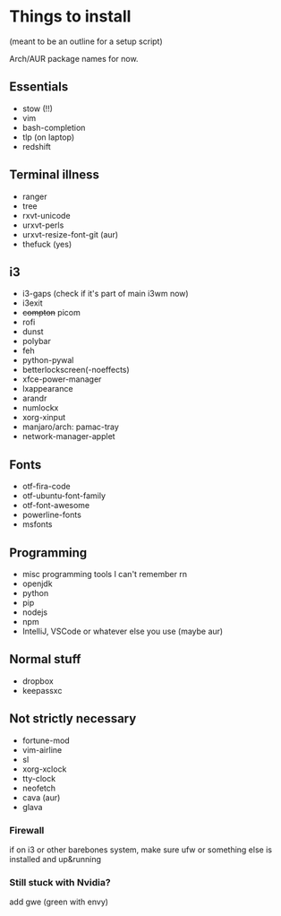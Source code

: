 # Things to install

(meant to be an outline for a setup script)  

Arch/AUR package names for now.

## Essentials
+ stow (!!)
+ vim
+ bash-completion
+ tlp (on laptop)
+ redshift


## Terminal illness
+ ranger
+ tree
+ rxvt-unicode
+ urxvt-perls
+ urxvt-resize-font-git (aur)
+ thefuck (yes)

## i3
+ i3-gaps (check if it's part of main i3wm now)  
+ i3exit
+ ~~compton~~ picom
+ rofi
+ dunst
+ polybar
+ feh
+ python-pywal
+ betterlockscreen(-noeffects)
+ xfce-power-manager
+ lxappearance
+ arandr
+ numlockx
+ xorg-xinput
+ manjaro/arch: pamac-tray
+ network-manager-applet

## Fonts
+ otf-fira-code
+ otf-ubuntu-font-family
+ otf-font-awesome
+ powerline-fonts
+ msfonts

## Programming
+ misc programming tools I can't remember rn
+ openjdk
+ python
+ pip
+ nodejs
+ npm
+ IntelliJ, VSCode or whatever else you use (maybe aur)

## Normal stuff
+ dropbox
+ keepassxc

## Not strictly necessary
+ fortune-mod
+ vim-airline
+ sl
+ xorg-xclock
+ tty-clock
+ neofetch
+ cava (aur)
+ glava

### Firewall
if on i3 or other barebones system, make sure ufw or something else is installed and up&running

### Still stuck with Nvidia?
add gwe (green with envy)
